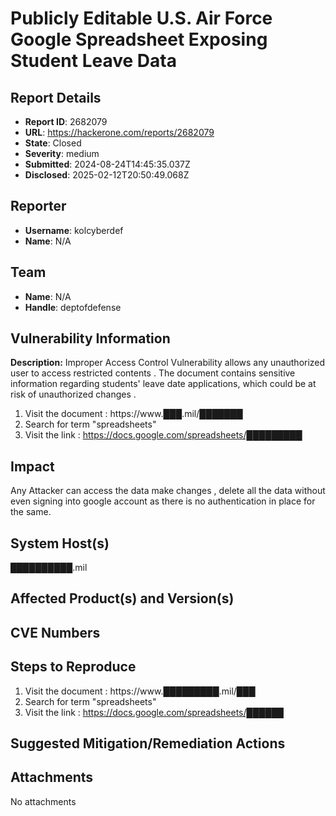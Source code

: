 # Publicly Editable U.S. Air Force Google Spreadsheet Exposing Student Leave Data 

## Report Details
- **Report ID**: 2682079
- **URL**: https://hackerone.com/reports/2682079
- **State**: Closed
- **Severity**: medium
- **Submitted**: 2024-08-24T14:45:35.037Z
- **Disclosed**: 2025-02-12T20:50:49.068Z

## Reporter
- **Username**: kolcyberdef
- **Name**: N/A

## Team
- **Name**: N/A
- **Handle**: deptofdefense

## Vulnerability Information
**Description:**
Improper Access Control Vulnerability allows any unauthorized user to access restricted contents . The document contains sensitive information regarding students' leave date applications, which could be at risk of unauthorized changes . 

1. Visit the document : https://www.███.mil/███████
2. Search for term "spreadsheets"
3. Visit the link : https://docs.google.com/spreadsheets/█████████

## Impact

Any Attacker can access the data make changes , delete all the data without even signing into google account as there is no authentication in place for the  same.

## System Host(s)
██████████.mil

## Affected Product(s) and Version(s)


## CVE Numbers


## Steps to Reproduce
1. Visit the document : https://www.█████████.mil/███
2. Search for term "spreadsheets"
3. Visit the link : https://docs.google.com/spreadsheets/██████

## Suggested Mitigation/Remediation Actions




## Attachments
No attachments
